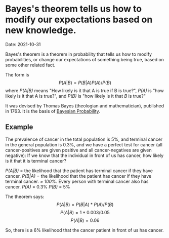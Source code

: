 # Bayes's theorem tells us how to modify our expectations based on new knowledge.

Date: 2021-10-31 

Bayes's theorem is a theorem in probability that tells us how to modify probabilities, or change our expectations of something being true, based on some other related fact. 

The form is 
$$P(A|B)=P(B|A)P(A)/P(B)$$
where _P(A|B)_ means "How likely is it that A is true if B is true?", _P(A)_ is "how likely is it that A is true?", and _P(B)_ is "how likely is it that _B_ is true?"

It was devised by Thomas Bayes (theologian and mathematician), published in 1763. It is the basis of [Bayesian Probability](<Bayesian Probability.md>). 

## Example
The prevalence of cancer in the total population is 5%, and terminal cancer in the general population is 0.3%, and we have a perfect test for cancer (all cancer-positives are given positive and all cancer-negatives are given negative): If we know that the individual in front of us has cancer, how likely is it that it is terminal cancer?

_P(A|B)_ = the likelihood that the patient has terminal cancer if they have cancer.
_P(B|A)_ = the likelihood that the patient has cancer if they have terminal cancer. _= 100%_. Every person with terminal cancer also has cancer.
_P(A)_ = 0.3%
_P(B)_ = 5%

The theorem says:
$$P(A|B) = P(B|A)*P(A)/P(B)$$
$$P(A|B) = 1 * 0.003 / 0.05$$
$$P(A|B) = 0.06$$

So, there is a 6% likelihood that the cancer patient in front of us has cancer.